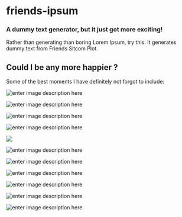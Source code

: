 # friends-ipsum
<h3>A dummy text generator, but it just got more exciting!</h3>
Rather than generating than boring Lorem Ipsum, try this. It generates dummy text from Friends Sitcom Plot.
<h2>Could I be any more happier ? </h2>
Some of the best moments I have definitely not forgot to include:

![enter image description here](https://media.giphy.com/media/UrbnbuU24p1zgyDMUH/giphy.gif)

![enter image description here](https://media.giphy.com/media/oaEcH0gKPJ2wM/giphy.gif)

![enter image description here](https://media.giphy.com/media/mqS9xgB7dUFVu/giphy.gif)

![enter image description here](http://24.media.tumblr.com/tumblr_m8pc84lPr21qifhpdo5_250.gif)

![](https://media.giphy.com/media/PjYfyarIEsNGM/giphy.gif)

![enter image description here](https://data.whicdn.com/images/5386109/original.gif)

![enter image description here](https://media.giphy.com/media/NiyxeWm81N0cg/giphy.gif)

![enter image description here](https://media.giphy.com/media/jbaSNL5FQNTMI/giphy.gif)

![enter image description here](https://media.giphy.com/media/F5qctSzyXCiYM/giphy.gif)

![enter image description here](https://i.gifer.com/CYN9.gif)

![enter image description here](https://media.giphy.com/media/RJgcQtiKDfuQDG2eKr/giphy.gif)

